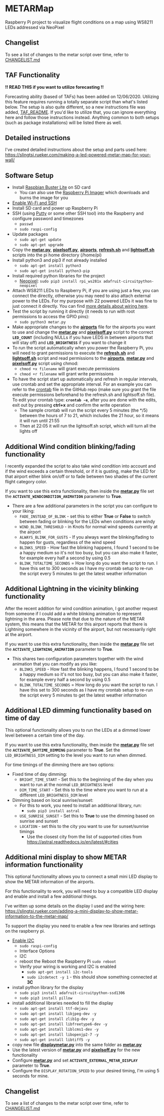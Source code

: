 # METARMap
Raspberry Pi project to visualize flight conditions on a map using WS8211 LEDs addressed via NeoPixel

## Changelist
To see a list of changes to the metar script over time, refer to [CHANGELIST.md](CHANGELIST.md)

## TAF Functionality

**!! READ THIS if you want to utilize forecasting !!**

Forecasting ability (based of TAFs) has been added on 12/06/2020. Utilizing this feature requires running a totally separate script than what's listed below. The setup is also quite different, so a new instructions file was added, [TAF_README](TAF_README.md). If you'd like to utilize that, you can ignore everything here and follow those instructions instead. Anything common to both setups (such as package installations) will be listed there as well.

## Detailed instructions
I've created detailed instructions about the setup and parts used here: https://slingtsi.rueker.com/making-a-led-powered-metar-map-for-your-wall/

## Software Setup
* Install [Raspbian Buster Lite](https://www.raspberrypi.org/downloads/raspbian/) on SD card
  * You can also use the [Raspberry Pi Imager](https://www.raspberrypi.org/software/) which downloads and burns the image for you
* [Enable Wi-Fi and SSH](https://medium.com/@danidudas/install-raspbian-jessie-lite-and-setup-wi-fi-without-access-to-command-line-or-using-the-network-97f065af722e)
* Install SD card and power up Raspberry Pi
* SSH (using [Putty](https://www.putty.org) or some other SSH tool) into the Raspberry and configure password and timezones
	* `passwd`
	* `sudo raspi-config`
* Update packages
	* `sudo apt-get update`
	* `sudo apt-get upgrade`
* Copy the **[metar.py](metar.py)**, **[pixelsoff.py](pixelsoff.py)**, **[airports](airports)**, **[refresh.sh](refresh.sh)** and **[lightsoff.sh](lightsoff.sh)** scripts into the pi home directory (/home/pi)
* Install python3 and pip3 if not already installed
	* `sudo apt-get install python3`
	* `sudo apt-get install python3-pip`
* Install required python libraries for the project
	* [Neopixel](https://learn.adafruit.com/neopixels-on-raspberry-pi/python-usage): `sudo pip3 install rpi_ws281x adafruit-circuitpython-neopixel`
* Attach WS8211 LEDs to Raspberry Pi, if you are using just a few, you can connect the directly, otherwise you may need to also attach external power to the LEDs. For my purpose with 22 powered LEDs it was fine to just connect it directly. You can find [more details about wiring here](https://learn.adafruit.com/neopixels-on-raspberry-pi/raspberry-pi-wiring).
* Test the script by running it directly (it needs to run with root permissions to access the GPIO pins):
	* `sudo python3 metar.py`
* Make appropriate changes to the **[airports](airports)** file for the airports you want to use and change the **[metar.py](metar.py)** and **[pixelsoff.py](pixelsoff.py)** script to the correct **`LED_COUNT`** (including NULLs if you have LEDS in between airports that will stay off) and **`LED_BRIGHTNESS`** if you want to change it
* To run the script automatically when you power the Raspberry Pi, you will need to grant permissions to execute the **[refresh.sh](refresh.sh)** and **[lightsoff.sh](lightsoff.sh)** script and read permissions to the **[airports](airports)**, **[metar.py](metar.py)** and **[pixelsoff.py](pixelsoff.py)** script using chmod:
	* `chmod +x filename` will grant execute permissions
	* `chmod +r filename` will grant write permissions
* To have the script start up automatically and refresh in regular intervals, use crontab and set the appropriate interval. For an example you can refer to the [crontab](crontab) file in the GitHub repo (make sure you grant the file execute permissions beforehand to the refresh.sh and lightsoff.sh file). To edit your crontab type: **`crontab -e`**, after you are done with the edits, exit out by pressing **ctrl+x** and confirm the write operation
	* The sample crontab will run the script every 5 minutes (the */5) between the hours of 7 to 21, which includes the 21 hour, so it means it will run until 21:55
	* Then at 22:05 it will run the lightsoff.sh script, which will turn all the lights off

## Additional Wind condition blinking/fading functionality
I recently expanded the script to also take wind condition into account and if the wind exceeds a certain threshold, or if it is gusting, make the LED for that airport either blink on/off or to fade between  two shades of the current flight category color.

If you want to use this extra functionality, then inside the **[metar.py](metar.py)** file set the **`ACTIVATE_WINDCONDITION_ANIMATION`** parameter to **True**.
* There are a few additional parameters in the script you can configure to your liking:
	* `FADE_INSTEAD_OF_BLINK` - set this to either **True** or **False** to switch between fading or blinking for the LEDs when conditions are windy
	* `WIND_BLINK_THRESHOLD` - in Knots for normal wind speeds currently at the airport
	* `ALWAYS_BLINK_FOR_GUSTS` - If you always want the blinking/fading to happen for gusts, regardless of the wind speed
	* `BLINKS_SPEED` - How fast the blinking happens, I found 1 second to be a happy medium so it's not too busy, but you can also make it faster, for example every half a second by using 0.5
	* `BLINK_TOTALTIME_SECONDS` = How long do you want the script to run. I have this set to 300 seconds as I have my crontab setup to re-run the script every 5 minutes to get the latest weather information

## Additional Lightning in the vicinity blinking functionality
After the recent addition for wind condition animation, I got another request from someone if I could add a white blinking animation to represent lightning in the area.
Please note that due to the nature of the METAR system, this means that the METAR for this airport reports that there is Lightning somewhere in the vicinity of the airport, but not necessarily right at the airport.

If you want to use this extra functionality, then inside the **[metar.py](metar.py)** file set the **`ACTIVATE_LIGHTNING_ANIMATION`** parameter to **True**.
* This shares two configuration parameters together with the wind animation that you can modify as you like:
	* `BLINKS_SPEED` - How fast the blinking happens, I found 1 second to be a happy medium so it's not too busy, but you can also make it faster, for example every half a second by using 0.5
	* `BLINK_TOTALTIME_SECONDS` = How long do you want the script to run. I have this set to 300 seconds as I have my crontab setup to re-run the script every 5 minutes to get the latest weather information

## Additional LED dimming functionality based on time of day
This optional functionality allows you to run the LEDs at a dimmed lower level between a certain time of the day.

If you want to use this extra functionality, then inside the **[metar.py](metar.py)** file set the **`ACTIVATE_DAYTIME_DIMMING`** parameter to **True**.
Set the `LED_BRIGHTNESS_DIM` setting to the level you want to run when dimmed.

For time timings of the dimming there are two options:
* Fixed time of day dimming:
	* `BRIGHT_TIME_START` - Set this to the beginning of the day when you want to run at the normal `LED_BRIGHTNESS` level
	* `DIM_TIME_START` - Set this to the time where you want to run at a different `LED_BRIGHTNESS_DIM` level
* Dimming based on local sunrise/sunset:
	* For this to work, you need to install an additional library, run:
		* `sudo pip3 install astral`
	* `USE_SUNRISE_SUNSET` - Set this to **True** to use the dimming based on sunrise and sunset
	* `LOCATION` - set this to the city you want to use for sunset/sunrise timings
		* Use the closest city from the list of supported cities from https://astral.readthedocs.io/en/latest/#cities

## Additional mini display to show METAR information functionality
This optional functionality allows you to connect a small mini LED display to show the METAR information of the airports.

For this functionality to work, you will need to buy a compatible LED display and enable and install a few additional things.

I've written up some details on the display I used and the wiring here: https://slingtsi.rueker.com/adding-a-mini-display-to-show-metar-information-to-the-metar-map/

To support the display you need to enable a few new libraries and settings on the raspberry pi.
* [Enable I2C](https://learn.adafruit.com/adafruits-raspberry-pi-lesson-4-gpio-setup/configuring-i2c)
	* `sudo raspi-config`
	* Interface Options
	* I2C
	* reboot the Reboot the Raspberry Pi `sudo reboot`
	* Verify your wiring is working and I2C is enabled
		* `sudo apt-get install i2c-tools`
		* `sudo i2cdetect -y 1` - this should show something connected at **3C**
* install python library for the display
	* `sudo pip3 install adafruit-circuitpython-ssd1306`
	* `sudo pip3 install pillow`
* install additional libraries needed to fill the display
	* `sudo apt-get install ttf-dejavu`
	* `sudo apt-get install libjpeg-dev -y`
	* `sudo apt-get install zlib1g-dev -y`
	* `sudo apt-get install libfreetype6-dev -y`
	* `sudo apt-get install liblcms1-dev -y`
	* `sudo apt-get install libopenjp2-7 -y`
	* `sudo apt-get install libtiff5 -y`
* copy new file **[displaymetar.py](displaymetar.py)** into the same folder as **[metar.py](metar.py)**
* Use the latest version of **[metar.py](metar.py)** and **[pixelsoff.py](pixelsoff.py)** for the new functionality
* Configure **[metar.py](metar.py)** and set **`ACTIVATE_EXTERNAL_METAR_DISPLAY`** parameter to **True**.
* Configure the `DISPLAY_ROTATION_SPEED` to your desired timing, I'm using 5 seconds for mine.

## Changelist
To see a list of changes to the metar script over time, refer to [CHANGELIST.md](CHANGELIST.md)
